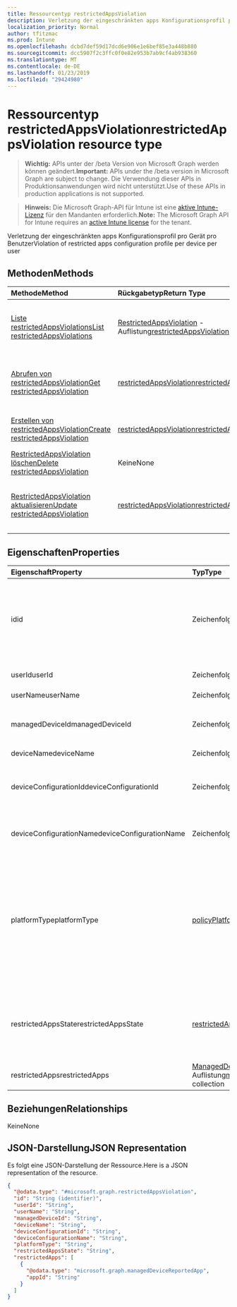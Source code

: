 ```yaml
---
title: Ressourcentyp restrictedAppsViolation
description: Verletzung der eingeschränkten apps Konfigurationsprofil pro Gerät pro Benutzer
localization_priority: Normal
author: tfitzmac
ms.prod: Intune
ms.openlocfilehash: dcbd7def59d17dcd6e906e1e6bef85e3a448b880
ms.sourcegitcommit: dcc5907f2c3ffc0f0e82e953b7ab9cf4ab938360
ms.translationtype: MT
ms.contentlocale: de-DE
ms.lasthandoff: 01/23/2019
ms.locfileid: "29424980"
---
```

# <a name="restrictedappsviolation-resource-type"></a><span data-ttu-id="b9b97-103">Ressourcentyp restrictedAppsViolation</span><span class="sxs-lookup"><span data-stu-id="b9b97-103">restrictedAppsViolation resource type</span></span>

> <span data-ttu-id="b9b97-104">**Wichtig:** APIs unter der /beta Version von Microsoft Graph werden können geändert.</span><span class="sxs-lookup"><span data-stu-id="b9b97-104">**Important:** APIs under the /beta version in Microsoft Graph are subject to change.</span></span> <span data-ttu-id="b9b97-105">Die Verwendung dieser APIs in Produktionsanwendungen wird nicht unterstützt.</span><span class="sxs-lookup"><span data-stu-id="b9b97-105">Use of these APIs in production applications is not supported.</span></span>

> <span data-ttu-id="b9b97-106">**Hinweis:** Die Microsoft Graph-API für Intune ist eine [aktive Intune-Lizenz](https://go.microsoft.com/fwlink/?linkid=839381) für den Mandanten erforderlich.</span><span class="sxs-lookup"><span data-stu-id="b9b97-106">**Note:** The Microsoft Graph API for Intune requires an [active Intune license](https://go.microsoft.com/fwlink/?linkid=839381) for the tenant.</span></span>

<span data-ttu-id="b9b97-107">Verletzung der eingeschränkten apps Konfigurationsprofil pro Gerät pro Benutzer</span><span class="sxs-lookup"><span data-stu-id="b9b97-107">Violation of restricted apps configuration profile per device per user</span></span>

## <a name="methods"></a><span data-ttu-id="b9b97-108">Methoden</span><span class="sxs-lookup"><span data-stu-id="b9b97-108">Methods</span></span>
|<span data-ttu-id="b9b97-109">Methode</span><span class="sxs-lookup"><span data-stu-id="b9b97-109">Method</span></span>|<span data-ttu-id="b9b97-110">Rückgabetyp</span><span class="sxs-lookup"><span data-stu-id="b9b97-110">Return Type</span></span>|<span data-ttu-id="b9b97-111">Beschreibung</span><span class="sxs-lookup"><span data-stu-id="b9b97-111">Description</span></span>|
|:---|:---|:---|
|[<span data-ttu-id="b9b97-112">Liste restrictedAppsViolations</span><span class="sxs-lookup"><span data-stu-id="b9b97-112">List restrictedAppsViolations</span></span>](../api/intune-deviceconfig-restrictedappsviolation-list.md)|<span data-ttu-id="b9b97-113">[RestrictedAppsViolation](../resources/intune-deviceconfig-restrictedappsviolation.md) -Auflistung</span><span class="sxs-lookup"><span data-stu-id="b9b97-113">[restrictedAppsViolation](../resources/intune-deviceconfig-restrictedappsviolation.md) collection</span></span>|<span data-ttu-id="b9b97-114">Listeneigenschaften und Beziehungen der [RestrictedAppsViolation](../resources/intune-deviceconfig-restrictedappsviolation.md) -Objekte.</span><span class="sxs-lookup"><span data-stu-id="b9b97-114">List properties and relationships of the [restrictedAppsViolation](../resources/intune-deviceconfig-restrictedappsviolation.md) objects.</span></span>|
|[<span data-ttu-id="b9b97-115">Abrufen von restrictedAppsViolation</span><span class="sxs-lookup"><span data-stu-id="b9b97-115">Get restrictedAppsViolation</span></span>](../api/intune-deviceconfig-restrictedappsviolation-get.md)|[<span data-ttu-id="b9b97-116">restrictedAppsViolation</span><span class="sxs-lookup"><span data-stu-id="b9b97-116">restrictedAppsViolation</span></span>](../resources/intune-deviceconfig-restrictedappsviolation.md)|<span data-ttu-id="b9b97-117">Lesen Sie Eigenschaften und Beziehungen des [RestrictedAppsViolation](../resources/intune-deviceconfig-restrictedappsviolation.md) -Objekts.</span><span class="sxs-lookup"><span data-stu-id="b9b97-117">Read properties and relationships of the [restrictedAppsViolation](../resources/intune-deviceconfig-restrictedappsviolation.md) object.</span></span>|
|[<span data-ttu-id="b9b97-118">Erstellen von restrictedAppsViolation</span><span class="sxs-lookup"><span data-stu-id="b9b97-118">Create restrictedAppsViolation</span></span>](../api/intune-deviceconfig-restrictedappsviolation-create.md)|[<span data-ttu-id="b9b97-119">restrictedAppsViolation</span><span class="sxs-lookup"><span data-stu-id="b9b97-119">restrictedAppsViolation</span></span>](../resources/intune-deviceconfig-restrictedappsviolation.md)|<span data-ttu-id="b9b97-120">Erstellen eines neuen [RestrictedAppsViolation](../resources/intune-deviceconfig-restrictedappsviolation.md) -Objekts.</span><span class="sxs-lookup"><span data-stu-id="b9b97-120">Create a new [restrictedAppsViolation](../resources/intune-deviceconfig-restrictedappsviolation.md) object.</span></span>|
|[<span data-ttu-id="b9b97-121">RestrictedAppsViolation löschen</span><span class="sxs-lookup"><span data-stu-id="b9b97-121">Delete restrictedAppsViolation</span></span>](../api/intune-deviceconfig-restrictedappsviolation-delete.md)|<span data-ttu-id="b9b97-122">Keine</span><span class="sxs-lookup"><span data-stu-id="b9b97-122">None</span></span>|<span data-ttu-id="b9b97-123">Löscht eine [RestrictedAppsViolation](../resources/intune-deviceconfig-restrictedappsviolation.md).</span><span class="sxs-lookup"><span data-stu-id="b9b97-123">Deletes a [restrictedAppsViolation](../resources/intune-deviceconfig-restrictedappsviolation.md).</span></span>|
|[<span data-ttu-id="b9b97-124">RestrictedAppsViolation aktualisieren</span><span class="sxs-lookup"><span data-stu-id="b9b97-124">Update restrictedAppsViolation</span></span>](../api/intune-deviceconfig-restrictedappsviolation-update.md)|[<span data-ttu-id="b9b97-125">restrictedAppsViolation</span><span class="sxs-lookup"><span data-stu-id="b9b97-125">restrictedAppsViolation</span></span>](../resources/intune-deviceconfig-restrictedappsviolation.md)|<span data-ttu-id="b9b97-126">Aktualisieren Sie die Eigenschaften eines [RestrictedAppsViolation](../resources/intune-deviceconfig-restrictedappsviolation.md) -Objekts.</span><span class="sxs-lookup"><span data-stu-id="b9b97-126">Update the properties of a [restrictedAppsViolation](../resources/intune-deviceconfig-restrictedappsviolation.md) object.</span></span>|

## <a name="properties"></a><span data-ttu-id="b9b97-127">Eigenschaften</span><span class="sxs-lookup"><span data-stu-id="b9b97-127">Properties</span></span>
|<span data-ttu-id="b9b97-128">Eigenschaft</span><span class="sxs-lookup"><span data-stu-id="b9b97-128">Property</span></span>|<span data-ttu-id="b9b97-129">Typ</span><span class="sxs-lookup"><span data-stu-id="b9b97-129">Type</span></span>|<span data-ttu-id="b9b97-130">Beschreibung</span><span class="sxs-lookup"><span data-stu-id="b9b97-130">Description</span></span>|
|:---|:---|:---|
|<span data-ttu-id="b9b97-131">id</span><span class="sxs-lookup"><span data-stu-id="b9b97-131">id</span></span>|<span data-ttu-id="b9b97-132">Zeichenfolge</span><span class="sxs-lookup"><span data-stu-id="b9b97-132">String</span></span>|<span data-ttu-id="b9b97-133">Eindeutiger Bezeichner für das Objekt.</span><span class="sxs-lookup"><span data-stu-id="b9b97-133">Unique identifier for the object.</span></span> <span data-ttu-id="b9b97-134">Besteht aus den AccountId, Geräte-ID, PolicyId und Benutzer-ID</span><span class="sxs-lookup"><span data-stu-id="b9b97-134">Composed from accountId, deviceId, policyId and userId</span></span>|
|<span data-ttu-id="b9b97-135">userId</span><span class="sxs-lookup"><span data-stu-id="b9b97-135">userId</span></span>|<span data-ttu-id="b9b97-136">Zeichenfolge</span><span class="sxs-lookup"><span data-stu-id="b9b97-136">String</span></span>|<span data-ttu-id="b9b97-137">Eindeutige Benutzer-ID muss Guid</span><span class="sxs-lookup"><span data-stu-id="b9b97-137">User unique identifier, must be Guid</span></span>|
|<span data-ttu-id="b9b97-138">userName</span><span class="sxs-lookup"><span data-stu-id="b9b97-138">userName</span></span>|<span data-ttu-id="b9b97-139">Zeichenfolge</span><span class="sxs-lookup"><span data-stu-id="b9b97-139">String</span></span>|<span data-ttu-id="b9b97-140">Benutzername</span><span class="sxs-lookup"><span data-stu-id="b9b97-140">User name</span></span>|
|<span data-ttu-id="b9b97-141">managedDeviceId</span><span class="sxs-lookup"><span data-stu-id="b9b97-141">managedDeviceId</span></span>|<span data-ttu-id="b9b97-142">Zeichenfolge</span><span class="sxs-lookup"><span data-stu-id="b9b97-142">String</span></span>|<span data-ttu-id="b9b97-143">Eindeutiger Bezeichner der verwalteten Gerät, muss die Guid</span><span class="sxs-lookup"><span data-stu-id="b9b97-143">Managed device unique identifier, must be Guid</span></span>|
|<span data-ttu-id="b9b97-144">deviceName</span><span class="sxs-lookup"><span data-stu-id="b9b97-144">deviceName</span></span>|<span data-ttu-id="b9b97-145">Zeichenfolge</span><span class="sxs-lookup"><span data-stu-id="b9b97-145">String</span></span>|<span data-ttu-id="b9b97-146">Gerätename</span><span class="sxs-lookup"><span data-stu-id="b9b97-146">Device name</span></span>|
|<span data-ttu-id="b9b97-147">deviceConfigurationId</span><span class="sxs-lookup"><span data-stu-id="b9b97-147">deviceConfigurationId</span></span>|<span data-ttu-id="b9b97-148">Zeichenfolge</span><span class="sxs-lookup"><span data-stu-id="b9b97-148">String</span></span>|<span data-ttu-id="b9b97-149">Gerät Konfiguration Profil Eindeutiger Bezeichner muss Guid</span><span class="sxs-lookup"><span data-stu-id="b9b97-149">Device configuration profile unique identifier, must be Guid</span></span>|
|<span data-ttu-id="b9b97-150">deviceConfigurationName</span><span class="sxs-lookup"><span data-stu-id="b9b97-150">deviceConfigurationName</span></span>|<span data-ttu-id="b9b97-151">Zeichenfolge</span><span class="sxs-lookup"><span data-stu-id="b9b97-151">String</span></span>|<span data-ttu-id="b9b97-152">Gerätename Konfiguration-Profil</span><span class="sxs-lookup"><span data-stu-id="b9b97-152">Device configuration profile name</span></span>|
|<span data-ttu-id="b9b97-153">platformType</span><span class="sxs-lookup"><span data-stu-id="b9b97-153">platformType</span></span>|[<span data-ttu-id="b9b97-154">policyPlatformType</span><span class="sxs-lookup"><span data-stu-id="b9b97-154">policyPlatformType</span></span>](../resources/intune-deviceconfig-policyplatformtype.md)|<span data-ttu-id="b9b97-155">Plattformtyp.</span><span class="sxs-lookup"><span data-stu-id="b9b97-155">Platform type.</span></span> <span data-ttu-id="b9b97-156">Mögliche Werte: `android`, `androidForWork`, `iOS`, `macOS`, `windowsPhone81`, `windows81AndLater`, `windows10AndLater`, `androidWorkProfile`, `all`.</span><span class="sxs-lookup"><span data-stu-id="b9b97-156">Possible values are: `android`, `androidForWork`, `iOS`, `macOS`, `windowsPhone81`, `windows81AndLater`, `windows10AndLater`, `androidWorkProfile`, `all`.</span></span>|
|<span data-ttu-id="b9b97-157">restrictedAppsState</span><span class="sxs-lookup"><span data-stu-id="b9b97-157">restrictedAppsState</span></span>|[<span data-ttu-id="b9b97-158">restrictedAppsState</span><span class="sxs-lookup"><span data-stu-id="b9b97-158">restrictedAppsState</span></span>](../resources/intune-deviceconfig-restrictedappsstate.md)|<span data-ttu-id="b9b97-159">Eingeschränkte apps Zustand.</span><span class="sxs-lookup"><span data-stu-id="b9b97-159">Restricted apps state.</span></span> <span data-ttu-id="b9b97-160">Mögliche Werte sind: `prohibitedApps` und `notApprovedApps`.</span><span class="sxs-lookup"><span data-stu-id="b9b97-160">Possible values are: `prohibitedApps`, `notApprovedApps`.</span></span>|
|<span data-ttu-id="b9b97-161">restrictedApps</span><span class="sxs-lookup"><span data-stu-id="b9b97-161">restrictedApps</span></span>|<span data-ttu-id="b9b97-162">[ManagedDeviceReportedApp](../resources/intune-deviceconfig-manageddevicereportedapp.md) -Auflistung</span><span class="sxs-lookup"><span data-stu-id="b9b97-162">[managedDeviceReportedApp](../resources/intune-deviceconfig-manageddevicereportedapp.md) collection</span></span>|<span data-ttu-id="b9b97-163">Liste der verletzte eingeschränkte apps</span><span class="sxs-lookup"><span data-stu-id="b9b97-163">List of violated restricted apps</span></span>|

## <a name="relationships"></a><span data-ttu-id="b9b97-164">Beziehungen</span><span class="sxs-lookup"><span data-stu-id="b9b97-164">Relationships</span></span>
<span data-ttu-id="b9b97-165">Keine</span><span class="sxs-lookup"><span data-stu-id="b9b97-165">None</span></span>

## <a name="json-representation"></a><span data-ttu-id="b9b97-166">JSON-Darstellung</span><span class="sxs-lookup"><span data-stu-id="b9b97-166">JSON Representation</span></span>
<span data-ttu-id="b9b97-167">Es folgt eine JSON-Darstellung der Ressource.</span><span class="sxs-lookup"><span data-stu-id="b9b97-167">Here is a JSON representation of the resource.</span></span>
<!-- {
  "blockType": "resource",
  "keyProperty": "id",
  "@odata.type": "microsoft.graph.restrictedAppsViolation"
}
-->
``` json
{
  "@odata.type": "#microsoft.graph.restrictedAppsViolation",
  "id": "String (identifier)",
  "userId": "String",
  "userName": "String",
  "managedDeviceId": "String",
  "deviceName": "String",
  "deviceConfigurationId": "String",
  "deviceConfigurationName": "String",
  "platformType": "String",
  "restrictedAppsState": "String",
  "restrictedApps": [
    {
      "@odata.type": "microsoft.graph.managedDeviceReportedApp",
      "appId": "String"
    }
  ]
}
```




